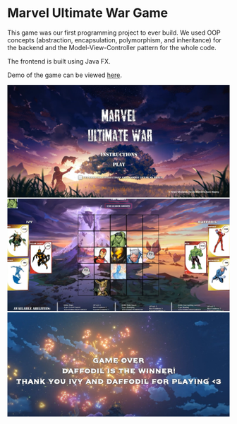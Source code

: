 # Marvel Ultimate War Game
This game was our first programming project to ever build. 
We used OOP concepts (abstraction, encapsulation, polymorphism, and inheritance) for the backend and the Model-View-Controller pattern for the whole code. 

The frontend is built using Java FX.

Demo of the game can be viewed [here](https://www.youtube.com/watch?v=BMYvNs18TP4).

![alt text](https://github.com/FaridaAbdelghaffar/Marvel-Game/blob/main/public/intro.PNG)
![alt text](https://github.com/FaridaAbdelghaffar/Marvel-Game/blob/main/public/mrv2.PNG)
![alt text](https://github.com/FaridaAbdelghaffar/Marvel-Game/blob/main/public/Capture.PNG)